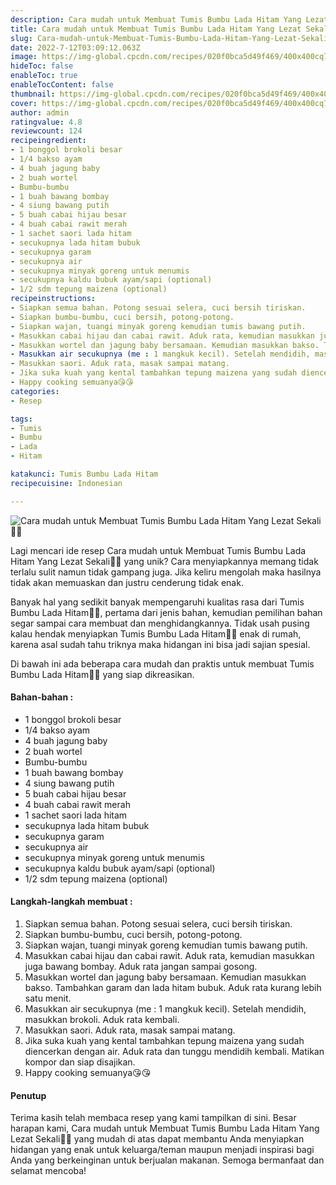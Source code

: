 ```yaml
---
description: Cara mudah untuk Membuat Tumis Bumbu Lada Hitam Yang Lezat Sekali"
title: Cara mudah untuk Membuat Tumis Bumbu Lada Hitam Yang Lezat Sekali
slug: Cara-mudah-untuk-Membuat-Tumis-Bumbu-Lada-Hitam-Yang-Lezat-Sekali
date: 2022-7-12T03:09:12.063Z
image: https://img-global.cpcdn.com/recipes/020f0bca5d49f469/400x400cq70/photo.jpg
hideToc: false
enableToc: true
enableTocContent: false
thumbnail: https://img-global.cpcdn.com/recipes/020f0bca5d49f469/400x400cq70/photo.jpg
cover: https://img-global.cpcdn.com/recipes/020f0bca5d49f469/400x400cq70/photo.jpg
author: admin
ratingvalue: 4.8
reviewcount: 124
recipeingredient:
- 1 bonggol brokoli besar
- 1/4 bakso ayam
- 4 buah jagung baby
- 2 buah wortel
- Bumbu-bumbu
- 1 buah bawang bombay
- 4 siung bawang putih
- 5 buah cabai hijau besar
- 4 buah cabai rawit merah
- 1 sachet saori lada hitam
- secukupnya lada hitam bubuk
- secukupnya garam
- secukupnya air
- secukupnya minyak goreng untuk menumis
- secukupnya kaldu bubuk ayam/sapi (optional)
- 1/2 sdm tepung maizena (optional)
recipeinstructions:
- Siapkan semua bahan. Potong sesuai selera, cuci bersih tiriskan.
- Siapkan bumbu-bumbu, cuci bersih, potong-potong.
- Siapkan wajan, tuangi minyak goreng kemudian tumis bawang putih.
- Masukkan cabai hijau dan cabai rawit. Aduk rata, kemudian masukkan juga bawang bombay. Aduk rata jangan sampai gosong.
- Masukkan wortel dan jagung baby bersamaan. Kemudian masukkan bakso. Tambahkan garam dan lada hitam bubuk. Aduk rata kurang lebih satu menit.
- Masukkan air secukupnya (me : 1 mangkuk kecil). Setelah mendidih, masukkan brokoli. Aduk rata kembali.
- Masukkan saori. Aduk rata, masak sampai matang.
- Jika suka kuah yang kental tambahkan tepung maizena yang sudah diencerkan dengan air. Aduk rata dan tunggu mendidih kembali. Matikan kompor dan siap disajikan.
- Happy cooking semuanya😘😘
categories:
- Resep

tags:
- Tumis
- Bumbu
- Lada
- Hitam

katakunci: Tumis Bumbu Lada Hitam
recipecuisine: Indonesian

---
```


![Cara mudah untuk Membuat Tumis Bumbu Lada Hitam Yang Lezat Sekali👩‍🍳](https://img-global.cpcdn.com/recipes/020f0bca5d49f469/400x400cq70/photo.jpg)

Lagi mencari ide resep Cara mudah untuk Membuat Tumis Bumbu Lada Hitam Yang Lezat Sekali👩‍🍳 yang unik? Cara menyiapkannya memang tidak terlalu sulit namun tidak gampang juga. Jika keliru mengolah maka hasilnya tidak akan memuaskan dan justru cenderung tidak enak.

Banyak hal yang sedikit banyak mempengaruhi kualitas rasa dari Tumis Bumbu Lada Hitam👩‍🍳, pertama dari jenis bahan, kemudian pemilihan bahan segar sampai cara membuat dan menghidangkannya. Tidak usah pusing kalau hendak menyiapkan Tumis Bumbu Lada Hitam👩‍🍳 enak di rumah, karena asal sudah tahu triknya maka hidangan ini bisa jadi sajian spesial.

Di bawah ini ada beberapa cara mudah dan praktis untuk membuat Tumis Bumbu Lada Hitam👩‍🍳 yang siap dikreasikan.

<!--inarticleads1-->

#### Bahan-bahan :

- 1 bonggol brokoli besar
- 1/4 bakso ayam
- 4 buah jagung baby
- 2 buah wortel
- Bumbu-bumbu
- 1 buah bawang bombay
- 4 siung bawang putih
- 5 buah cabai hijau besar
- 4 buah cabai rawit merah
- 1 sachet saori lada hitam
- secukupnya lada hitam bubuk
- secukupnya garam
- secukupnya air
- secukupnya minyak goreng untuk menumis
- secukupnya kaldu bubuk ayam/sapi (optional)
- 1/2 sdm tepung maizena (optional)

<!--inarticleads2-->

#### Langkah-langkah membuat :

1. Siapkan semua bahan. Potong sesuai selera, cuci bersih tiriskan.
1. Siapkan bumbu-bumbu, cuci bersih, potong-potong.
1. Siapkan wajan, tuangi minyak goreng kemudian tumis bawang putih.
1. Masukkan cabai hijau dan cabai rawit. Aduk rata, kemudian masukkan juga bawang bombay. Aduk rata jangan sampai gosong.
1. Masukkan wortel dan jagung baby bersamaan. Kemudian masukkan bakso. Tambahkan garam dan lada hitam bubuk. Aduk rata kurang lebih satu menit.
1. Masukkan air secukupnya (me : 1 mangkuk kecil). Setelah mendidih, masukkan brokoli. Aduk rata kembali.
1. Masukkan saori. Aduk rata, masak sampai matang.
1. Jika suka kuah yang kental tambahkan tepung maizena yang sudah diencerkan dengan air. Aduk rata dan tunggu mendidih kembali. Matikan kompor dan siap disajikan.
1. Happy cooking semuanya😘😘

#### Penutup

Terima kasih telah membaca resep yang kami tampilkan di sini. Besar harapan kami, Cara mudah untuk Membuat Tumis Bumbu Lada Hitam Yang Lezat Sekali👩‍🍳 yang mudah di atas dapat membantu Anda menyiapkan hidangan yang enak untuk keluarga/teman maupun menjadi inspirasi bagi Anda yang berkeinginan untuk berjualan makanan. Semoga bermanfaat dan selamat mencoba!